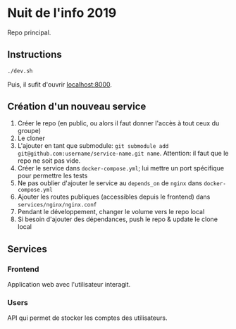 # Nuit de l'info 2019

Repo principal.

## Instructions

```bash
./dev.sh
```

Puis, il sufit d'ouvrir [localhost:8000](http://localhost:8000).

## Création d'un nouveau service

1. Créer le repo (en public, ou alors il faut donner l'accès à tout ceux du groupe)
2. Le cloner
3. L'ajouter en tant que submodule: `git submodule add git@github.com:username/service-name.git name`. Attention: il faut que le repo ne soit pas vide.
4. Créer le service dans `docker-compose.yml`; lui mettre un port spécifique pour permettre les tests
5. Ne pas oublier d'ajouter le service au `depends_on` de `nginx` dans `docker-compose.yml`
6. Ajouter les routes publiques (accessibles depuis le frontend) dans `services/nginx/nginx.conf`
7. Pendant le développement, changer le volume vers le repo local
8. Si besoin d'ajouter des dépendances, push le repo & update le clone local

## Services

### Frontend

Application web avec l'utilisateur interagit.

### Users

API qui permet de stocker les comptes des utilisateurs.

